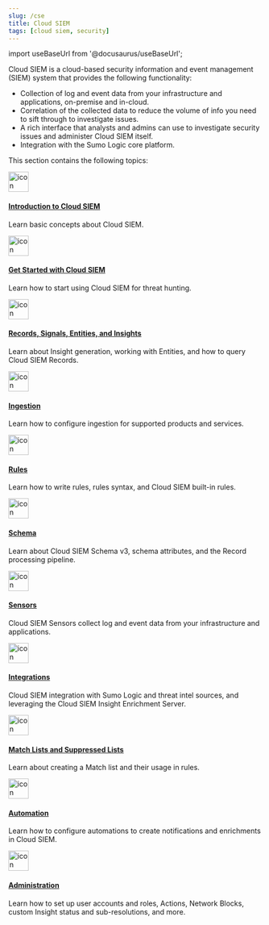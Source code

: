 ```yaml
---
slug: /cse
title: Cloud SIEM
tags: [cloud siem, security]
---
```


import useBaseUrl from '@docusaurus/useBaseUrl';

Cloud SIEM is a cloud-based security information and event management (SIEM) system that provides the following functionality: 

* Collection of log and event data from your infrastructure and applications, on-premise and in-cloud.
* Correlation of the collected data to reduce the volume of info you need to sift through to investigate issues.
* A rich interface that analysts and admins can use to investigate security issues and administer Cloud SIEM itself.
* Integration with the Sumo Logic core platform.


This section contains the following topics:

<div className="box-wrapper">
<div className="box smallbox card">
  <div className="container">
  <a href="/docs/cse/introduction-to-cloud-siem"><img src={useBaseUrl('img/icons/security/cloud-siem.png')} alt="icon" width="40"/><h4>Introduction to Cloud SIEM</h4></a>
  <p>Learn basic concepts about Cloud SIEM.</p>
  </div>
</div>
<div className="box smallbox card">
  <div className="container">
  <a href="/docs/cse/get-started-with-cloud-siem"><img src={useBaseUrl('img/icons/security/cloud-siem.png')} alt="icon" width="40"/><h4>Get Started with Cloud SIEM</h4></a>
  <p>Learn how to start using Cloud SIEM for threat hunting.</p>
  </div>
</div>
<div className="box smallbox card">
  <div className="container">
  <a href="/docs/cse/records-signals-entities-insights"><img src={useBaseUrl('img/icons/security/cloud-siem.png')} alt="icon" width="40"/><h4>Records, Signals, Entities, and Insights</h4></a>
  <p>Learn about Insight generation, working with Entities, and how to query Cloud SIEM Records.</p>
  </div>
</div>
<div className="box smallbox card">
  <div className="container">
  <a href="/docs/cse/ingestion"><img src={useBaseUrl('img/icons/security/cloud-siem.png')} alt="icon" width="40"/><h4>Ingestion</h4></a>
  <p>Learn how to configure ingestion for supported products and services.</p>
  </div>
</div>
<div className="box smallbox card">
  <div className="container">
  <a href="/docs/cse/rules"><img src={useBaseUrl('img/icons/security/cloud-siem.png')} alt="icon" width="40"/><h4>Rules</h4></a>
  <p>Learn how to write rules, rules syntax, and Cloud SIEM built-in rules.</p>
  </div>
</div>
<div className="box smallbox card">
  <div className="container">
  <a href="/docs/cse/schema"><img src={useBaseUrl('img/icons/security/cloud-siem.png')} alt="icon" width="40"/><h4>Schema</h4></a>
  <p>Learn about Cloud SIEM Schema v3, schema attributes, and the Record processing pipeline.</p>
  </div>
</div>
<div className="box smallbox card">
  <div className="container">
  <a href="/docs/cse/sensors"><img src={useBaseUrl('img/icons/security/cloud-siem.png')} alt="icon" width="40"/><h4>Sensors</h4></a>
  <p>Cloud SIEM Sensors collect log and event data from your infrastructure and applications.</p>
  </div>
</div>
<div className="box smallbox card">
  <div className="container">
  <a href="/docs/cse/integrations"><img src={useBaseUrl('img/icons/security/cloud-siem.png')} alt="icon" width="40"/><h4>Integrations</h4></a>
  <p>Cloud SIEM integration with Sumo Logic and threat intel sources, and leveraging the Cloud SIEM Insight Enrichment Server.</p>
  </div>
</div>
<div className="box smallbox card">
  <div className="container">
  <a href="/docs/cse/match-lists-suppressed-lists"><img src={useBaseUrl('img/icons/security/cloud-siem.png')} alt="icon" width="40"/><h4>Match Lists and Suppressed Lists</h4></a>
  <p>Learn about creating a Match list and their usage in rules.</p>
  </div>
</div>
<div className="box smallbox card">
  <div className="container">
  <a href="/docs/cse/automation"><img src={useBaseUrl('img/icons/security/cloud-siem.png')} alt="icon" width="40"/><h4>Automation</h4></a>
  <p>Learn how to configure automations to create notifications and enrichments in Cloud SIEM.</p>
  </div>
</div>
<div className="box smallbox card">
  <div className="container">
  <a href="/docs/cse/administration"><img src={useBaseUrl('img/icons/security/cloud-siem.png')} alt="icon" width="40"/><h4>Administration</h4></a>
  <p>Learn how to set up user accounts and roles, Actions, Network Blocks, custom Insight status and sub-resolutions, and more.</p>
  </div>
</div>
</div>
